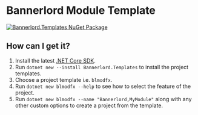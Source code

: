 # Bannerlord Module Template

 [![Bannerlord.Templates NuGet Package](https://img.shields.io/nuget/v/Bannerlord.Templates.svg)](https://www.nuget.org/packages/Bannerlord.Templates/)

## How can I get it?

1. Install the latest [.NET Core SDK](https://dot.net).
2. Run `dotnet new --install Bannerlord.Templates` to install the project templates.
3. Choose a project template i.e. `blmodfx`.
4. Run `dotnet new blmodfx --help` to see how to select the feature of the project.
5. Run `dotnet new blmodfx --name "Bannerlord,MyModule"` along with any other custom options to create a project from the template.
